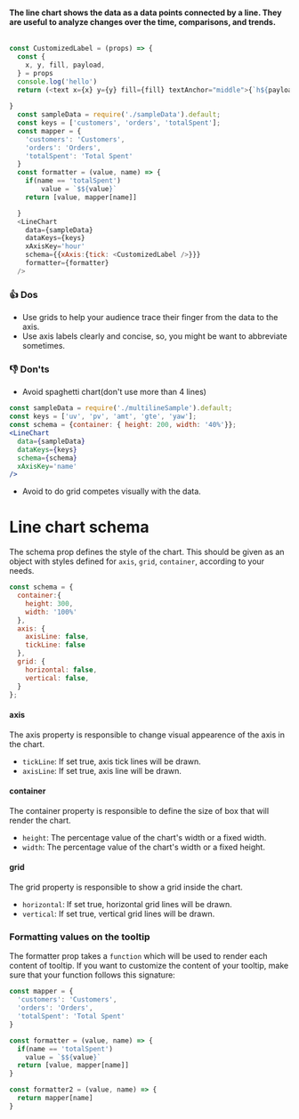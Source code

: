 #### The line chart shows the data as a data points connected by a line. They are useful to analyze changes over the time, comparisons, and trends.

```js

const CustomizedLabel = (props) => {
  const {
    x, y, fill, payload,
  } = props
  console.log('hello')
  return (<text x={x} y={y} fill={fill} textAnchor="middle">{`h${payload.value}`}</text>)
  
}
  const sampleData = require('./sampleData').default;
  const keys = ['customers', 'orders', 'totalSpent'];
  const mapper = {
    'customers': 'Customers',
    'orders': 'Orders',
    'totalSpent': 'Total Spent'
  }
  const formatter = (value, name) => {
    if(name == 'totalSpent')
        value = `$${value}`
    return [value, mapper[name]]

  }
  <LineChart
    data={sampleData}
    dataKeys={keys}
    xAxisKey='hour'
    schema={{xAxis:{tick: <CustomizedLabel />}}}
    formatter={formatter}
  />
```

### 👍 Dos
- Use grids to help your audience trace their finger
from the data to the axis.
- Use axis labels clearly and concise, so, you might be want to abbreviate sometimes.


### 👎 Don'ts
-  Avoid spaghetti chart(don't use more than 4 lines)
```jsx noeditor
const sampleData = require('./multilineSample').default;
const keys = ['uv', 'pv', 'amt', 'gte', 'yaw'];
const schema = {container: { height: 200, width: '40%'}};
<LineChart
  data={sampleData}
  dataKeys={keys}
  schema={schema}
  xAxisKey='name'
/>
```
- Avoid to do grid competes visually with the data.


# Line chart schema
The schema prop defines the style of the chart. This should be given as an object with styles defined for `axis`, `grid`, `container`, according to your needs.  

```js noeditor static
const schema = {
  container:{
    height: 300,
    width: '100%'
  },
  axis: {
    axisLine: false,
    tickLine: false
  },
  grid: {
    horizontal: false,
    vertical: false,
  }
};

```

#### axis
The axis property is responsible to change visual appearence of the axis in the chart.

- `tickLine`: If set true, axis tick lines will be drawn.
- `axisLine`: If set true, axis line will be drawn.

#### container
The container property is responsible to define the size of box that will render the chart.

- `height`: The percentage value of the chart's width or a fixed width.
- `width`: The percentage value of the chart's width or a fixed height.

#### grid
The grid property is responsible to show a grid inside the chart.

- `horizontal`: If set true, horizontal grid lines will be drawn.
- `vertical`: If set true, vertical grid lines will be drawn. 

### Formatting values on the tooltip

The formatter prop takes a `function` which will be used to render each content of tooltip. If you want to customize the content of your tooltip, make sure that your function follows this signature:

```js noeditor static
const mapper = {
  'customers': 'Customers',
  'orders': 'Orders',
  'totalSpent': 'Total Spent'
}

const formatter = (value, name) => {
  if(name == 'totalSpent')
    value = `$${value}`
  return [value, mapper[name]]
}

const formatter2 = (value, name) => {
  return mapper[name]
}
```

